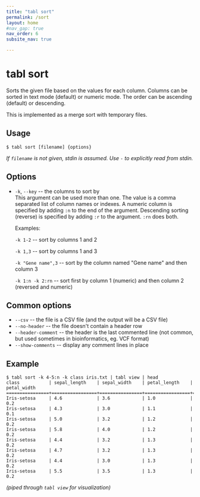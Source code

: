 ```yaml
---
title: "tabl sort"
permalink: /sort
layout: home
#nav_gap: true
nav_order: 6
subsite_nav: true

---
```


# tabl sort

Sorts the given file based on the values for each column. Columns can be sorted in text mode (default) or numeric mode. The order can be ascending (default) or descending.

This is implemented as a merge sort with temporary files.

## Usage

`$ tabl sort [filename] {options}`  
    
*If `filename` is not given, stdin is assumed. Use `-` to explicitly read from stdin.*

## Options

* `-k`, `--key`  -- the columns to sort by  
This argument can be used more than one. The value is a comma separated list of column names or indexes. A numeric column is specified by adding `:n` to the end of the argument. Descending sorting (reverse) is specified by adding `:r` to the argument. `:rn` does both. 

  Examples:

  `-k 1-2` -- sort by columns 1 and 2

  `-k 1,3` -- sort by columns 1 and 3

  `-k "Gene name",3` -- sort by the column named "Gene name" and then column 3

  `-k 1:n -k 2:rn` -- sort first by column 1 (numeric) and then column 2 (reversed and numeric)


## Common options
* `--csv`            -- the file is a CSV file (and the output will be a CSV file)
* `--no-header`      -- the file doesn't contain a header row
* `--header-comment` -- the header is the last commented line (not common, but used sometimes in bioinformatics, eg. VCF format)
* `--show-comments`  -- display any comment lines in place

## Example

    $ tabl sort -k 4-5:n -k class iris.txt | tabl view | head
    class           | sepal_length    | sepal_width    | petal_length    | petal_width    
    ================+=================+================+=================+================
    Iris-setosa     | 4.6             | 3.6            | 1.0             | 0.2            
    Iris-setosa     | 4.3             | 3.0            | 1.1             | 0.1            
    Iris-setosa     | 5.0             | 3.2            | 1.2             | 0.2            
    Iris-setosa     | 5.8             | 4.0            | 1.2             | 0.2            
    Iris-setosa     | 4.4             | 3.2            | 1.3             | 0.2            
    Iris-setosa     | 4.7             | 3.2            | 1.3             | 0.2            
    Iris-setosa     | 4.4             | 3.0            | 1.3             | 0.2            
    Iris-setosa     | 5.5             | 3.5            | 1.3             | 0.2            

*(piped through `tabl view` for visualization)*
